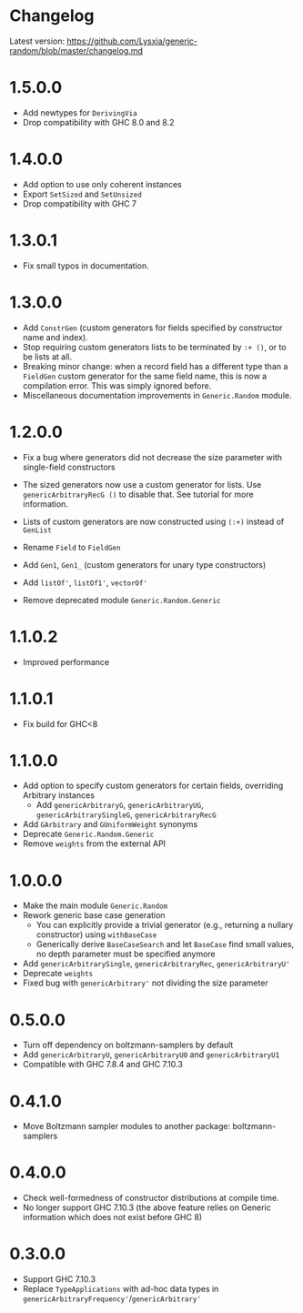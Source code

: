 # Changelog

Latest version: https://github.com/Lysxia/generic-random/blob/master/changelog.md

# 1.5.0.0

- Add newtypes for `DerivingVia`
- Drop compatibility with GHC 8.0 and 8.2

# 1.4.0.0

- Add option to use only coherent instances
- Export `SetSized` and `SetUnsized`
- Drop compatibility with GHC 7

# 1.3.0.1

- Fix small typos in documentation.

# 1.3.0.0

- Add `ConstrGen` (custom generators for fields specified by constructor name
  and index).
- Stop requiring custom generators lists to be terminated by `:+ ()`, or to be
  lists at all.
- Breaking minor change: when a record field has a different type than
  a `FieldGen` custom generator for the same field name, this is now a
  compilation error. This was simply ignored before.
- Miscellaneous documentation improvements in `Generic.Random` module.

# 1.2.0.0

- Fix a bug where generators did not decrease the size parameter with
  single-field constructors

- The sized generators now use a custom generator for lists.
  Use `genericArbitraryRecG ()` to disable that.
  See tutorial for more information.

- Lists of custom generators are now constructed using `(:+)` instead of
  `GenList`
- Rename `Field` to `FieldGen`
- Add `Gen1`, `Gen1_` (custom generators for unary type constructors)
- Add `listOf'`, `listOf1'`, `vectorOf'`
- Remove deprecated module `Generic.Random.Generic`

# 1.1.0.2

- Improved performance

# 1.1.0.1

- Fix build for GHC<8

# 1.1.0.0

- Add option to specify custom generators for certain fields,
  overriding Arbitrary instances
  + Add `genericArbitraryG`, `genericArbitraryUG`, `genericArbitrarySingleG`,
    `genericArbitraryRecG`
- Add `GArbitrary` and `GUniformWeight` synonyms
- Deprecate `Generic.Random.Generic`
- Remove `weights` from the external API

# 1.0.0.0

- Make the main module `Generic.Random`
- Rework generic base case generation
  + You can explicitly provide a trivial generator (e.g., returning a
    nullary constructor) using `withBaseCase`
  + Generically derive `BaseCaseSearch` and let `BaseCase` find small
    values, no depth parameter must be specified anymore
- Add `genericArbitrarySingle`, `genericArbitraryRec`, `genericArbitraryU'`
- Deprecate `weights`
- Fixed bug with `genericArbitrary'` not dividing the size parameter

# 0.5.0.0

- Turn off dependency on boltzmann-samplers by default
- Add `genericArbitraryU`, `genericArbitraryU0` and `genericArbitraryU1`
- Compatible with GHC 7.8.4 and GHC 7.10.3

# 0.4.1.0

- Move Boltzmann sampler modules to another package: boltzmann-samplers

# 0.4.0.0

- Check well-formedness of constructor distributions at compile time.
- No longer support GHC 7.10.3 (the above feature relies on Generic
  information which does not exist before GHC 8)

# 0.3.0.0

- Support GHC 7.10.3
- Replace `TypeApplications` with ad-hoc data types in
  `genericArbitraryFrequency'`/`genericArbitrary'`
